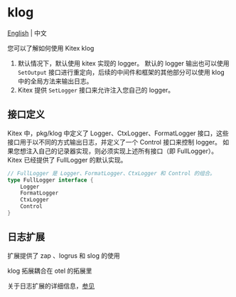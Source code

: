 # klog
[English](./README.md) | 中文

您可以了解如何使用 Kitex klog

1. 默认情况下，默认使用 kitex 实现的 logger。
默认的 logger 输出也可以使用 `SetOutput` 接口进行重定向，后续的中间件和框架的其他部分可以使用 klog 中的全局方法来输出日志。
2. Kitex 提供 `SetLogger` 接口来允许注入您自己的 logger。

## 接口定义

Kitex 中，pkg/klog 中定义了 Logger、CtxLogger、FormatLogger 接口，这些接口用于以不同的方式输出日志，并定义了一个 Control 接口来控制 logger。 如果您想注入自己的记录器实现，则必须实现上述所有接口（即 FullLogger）。Kitex 已经提供了 FullLogger 的默认实现。

```go
// FullLogger 是 Logger、FormatLogger、CtxLogger 和 Control 的组合。
type FullLogger interface {
    Logger
    FormatLogger
    CtxLogger
    Control
}
````

## 日志扩展

扩展提供了 zap 、logrus 和 slog 的使用

klog 拓展耦合在 otel 的拓展里

关于日志扩展的详细信息，[参见](https://cloudwego.cn/zh/docs/kitex/tutorials/observability/logging/)